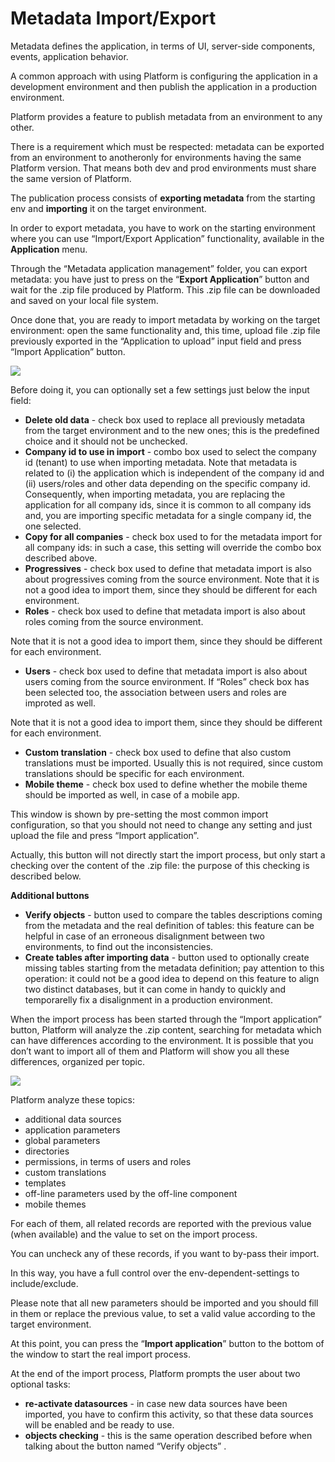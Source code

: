 # Metadata Import/Export

Metadata defines the application, in terms of UI, server-side components, events, application behavior.

A common approach with using Platform is configuring the application in a development environment and then publish the application in a production environment.

Platform provides a feature to publish metadata from an environment to any other.

There is a requirement which must be respected: metadata can be exported from an environment to anotheronly for environments having the same Platform version. That means both dev and prod environments must share the same version of Platform.

The publication process consists of **exporting metadata** from the starting env and **importing** it on the target environment.

In order to export metadata, you have to work on the starting environment where you can use “Import/Export Application” functionality, available in the **Application** menu.

Through the “Metadata application management” folder, you can export metadata: you have just to press on the “**Export Application**” button and wait for the .zip file produced by Platform. This .zip file can be downloaded and saved on your local file system.

Once done that, you are ready to import metadata by working on the target environment: open the same functionality and, this time, upload file .zip file previously exported in the “Application to upload” input field and press “Import Application” button.

![](https://lh6.googleusercontent.com/gcyjz8XBVGbN2iSIRJOt9A1_Om5UwIvJEzhwfxEn2iek5bodcBsje7285EdVPQ3nlw9FBk1TX-7Mvpf_GZR1MIN6YHcxpaH0vyzzIRtMdtMFE0rgfa7qUAy-FesizjrYrRv8jqcE)

Before doing it, you can optionally set a few settings just below the input field:

* **Delete old data** - check box used to replace all previously metadata from the target environment and to the new ones; this is the predefined choice and it should not be unchecked.
* **Company id to use in import** - combo box used to select the company id \(tenant\) to use when importing metadata. Note that metadata is related to \(i\) the application which is independent of the company id and \(ii\) users/roles and other data depending on the specific company id. Consequently, when importing metadata, you are replacing the application for all company ids, since it is common to all company ids and, you are importing specific metadata for a single company id, the one selected.
* **Copy for all companies** - check box used to for the metadata import for all company ids: in such a case, this setting will override the combo box described above.
* **Progressives** - check box used to define that metadata import is also about progressives coming from the source environment. Note that it is not a good idea to import them, since they should be different for each environment.
* **Roles** - check box used to define that metadata import is also about roles coming from the source environment.

Note that it is not a good idea to import them, since they should be different for each environment.

* **Users** - check box used to define that metadata import is also about users coming from the source environment. If “Roles” check box has been selected too, the association between users and roles are improted as well.

Note that it is not a good idea to import them, since they should be different for each environment.

* **Custom translation** - check box used to define that also custom translations must be imported. Usually this is not required, since custom translations should be specific for each environment.
* **Mobile theme** - check box used to define whether the mobile theme should be imported as well, in case of a mobile app.

This window is shown by pre-setting the most common import configuration, so that you should not need to change any setting and just upload the file and press “Import application”.

Actually, this button will not directly start the import process, but only start a checking over the content of the .zip file: the purpose of this checking is described below.

**Additional buttons**

* **Verify objects** - button used to compare the tables descriptions coming from the metadata and the real definition of tables: this feature can be helpful in case of an erroneous disalignment between two environments, to find out the inconsistencies.
* **Create tables after importing data** - button used to optionally create missing tables starting from the metadata definition; pay attention to this operation: it could not be a good idea to depend on this feature to align two distinct databases, but it can come in handy to quickly and temporarelly fix a disalignment in a production environment.

When the import process has been started through the “Import application” button, Platform will analyze the .zip content, searching for metadata which can have differences according to the environment. It is possible that you don’t want to import all of them and Platform will show you all these differences, organized per topic.

![](https://lh6.googleusercontent.com/mCI-1W4Q4Vmv2jH134eDs4ogiFTyV41DAr4oGkF10xm9spRKCX-ZfhHWZ7aypnKNRvdbzMkTasrNJoSAjAxWcOm9RTvFMKcCEwxvYba7U1CpHZ0zF9-86rdc_p9UpLx0aZ3YiVB9)

Platform analyze these topics:

* additional data sources
* application parameters
* global parameters
* directories
* permissions, in terms of users and roles
* custom translations
* templates
* off-line parameters used by the off-line component
* mobile themes

For each of them, all related records are reported with the previous value \(when available\) and the value to set on the import process.

You can uncheck any of these records, if you want to by-pass their import.

In this way, you have a full control over the env-dependent-settings to include/exclude.

Please note that all new parameters should be imported and you should fill in them or replace the previous value, to set a valid value according to the target environment.

At this point, you can press the “**Import application**” button to the bottom of the window to start the real import process.

At the end of the import process, Platform prompts the user about two optional tasks:

* **re-activate datasources** - in case new data sources have been imported, you have to confirm this activity, so that these data sources will be enabled and be ready to use.
* **objects checking** - this is the same operation described before when talking about the button named “Verify objects” .

